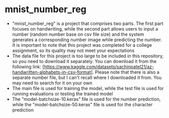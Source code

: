  # mnist_number_reg
+ "mnist_number_reg" is a project that comprises two parts. The first part focuses on handwriting, while the second part allows users to input a number (random number base on csv file size) and the system generates a corresponding number image while predicting the number. It is important to note that this project was completed for a college assignment, so its quality may not meet your expectations
+ The data file for this project is too large to be included in this repository, so you need to download it separately. You can download it from the following link: [https://www.kaggle.com/datasets/sachinpatel21/az-handwritten-alphabets-in-csv-format]. Please note that there is also a separate number file, but I can't recall where I downloaded it from. You may need to search for it on your own
+ The main file is used for training the model, while the test file is used for running evaluations or testing the trained model
+ The "model-batchsize-10.keras" file is used for the number prediction, while the "model-batchsize-50.keras" file is used for the character prediction

